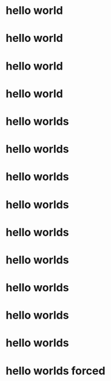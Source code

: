 # hello world
# hello world
# hello world
# hello world
# hello worlds
# hello worlds
# hello worlds
# hello worlds
# hello worlds
# hello worlds
# hello worlds
# hello worlds
# hello worlds
# hello worlds forced
